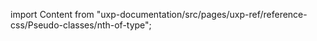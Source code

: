 
import Content from "uxp-documentation/src/pages/uxp-ref/reference-css/Pseudo-classes/nth-of-type";

<Content query="product=photoshop"/>
